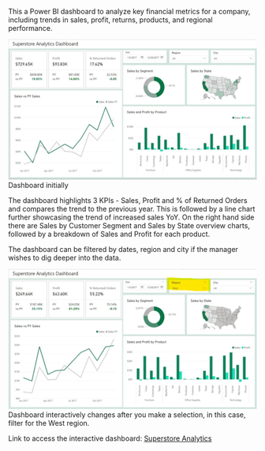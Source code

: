 This a Power BI dashboard to analyze key financial metrics for a company, including trends in sales, profit, returns, products, and regional performance.

![PB1](PB1.jpg)
Dashboard initially

The dashboard highlights 3 KPIs - Sales, Profit and % of Returned Orders and compares the trend to the previous year. This is followed by a line chart further showcasing the trend of increased sales YoY.
On the right hand side there are Sales by Customer Segment and Sales by State overview charts, followed by a breakdown of Sales and Profit for each product.

The dashboard can be filtered by dates, region and city if the manager wishes to dig deeper into the data.

![PB2](PB2.jpg) 
Dashboard interactively changes after you make a selection, in this case, filter for the West region.


Link to access the interactive dashboard: [Superstore Analytics](https://app.powerbi.com/reportEmbed?reportId=46c0dd0d-0867-43dc-951d-e81755d2d844&autoAuth=true&ctid=128753ab-cb28-4f82-9733-2b9b91d2aca9) 
